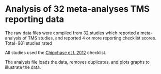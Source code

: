 # Analysis of 32 meta-analyses TMS reporting data

The raw data files were compiled from 32 studies which reported a meta-analysis of TMS studies, and reported 4 or more reporting checklist scores. Total=681 studies rated

All studies used the [Chipchase et l. 2012](https://doi.org/10.1016/j.clinph.2012.05.003) checklist.

The analysis file loads the data, removes duplicates, and plots graphs to illustrate the data.
